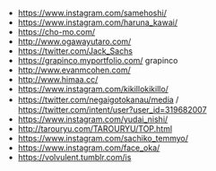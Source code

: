 * https://www.instagram.com/samehoshi/
* https://www.instagram.com/haruna_kawai/
* https://cho-mo.com/
* http://www.ogawayutaro.com/
* https://twitter.com/Jack_Sachs
* https://grapinco.myportfolio.com/ grapinco
* http://www.evanmcohen.com/
* http://www.himaa.cc/
* https://www.instagram.com/kikillokikillo/
* https://twitter.com/negaigotokanau/media / 　https://twitter.com/intent/user?user_id=319682007
* https://www.instagram.com/yudai_nishi/
* http://tarouryu.com/TAROURYU/TOP.html
* https://www.instagram.com/sachiko_temmyo/
* https://www.instagram.com/face_oka/
* https://volvulent.tumblr.com/is 
